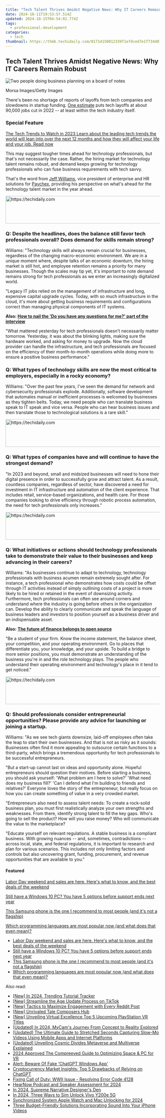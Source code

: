 ```yaml
---
title: "Tech Talent Thrives Amidst Negative News: Why IT Careers Remain Robust"
date: 2024-10-11T19:53:57.514Z
updated: 2024-10-15T04:54:02.774Z
tags:
  - professional-development
categories:
  - tech
thumbnail: https://thmb.techidaily.com/01714150012339f1efdced7e1f734d013877746c193a3029a59cdde359ecf8d8.jpg
---
```


## Tech Talent Thrives Amidst Negative News: Why IT Careers Remain Robust

![Two people doing business planning on a board of notes](https://www.zdnet.com/a/img/resize/c3a69e3849869040fae60bdf6d4f990278b5632f/2022/09/15/1ce0b123-a357-4d0e-b47a-fb01e292127f/business-planning.jpg?auto=webp&width=1280)

Morsa Images/Getty Images

There's been no shortage of reports of layoffs from tech companies and slowdowns in startup funding. [One estimate](https://www.visualcapitalist.com/visualizing-tech-company-layoffs-in-2022/) puts tech layoffs at about 90,000 jobs cut in 2022 -- at least within the tech industry itself. 

### Special Feature

[The Tech Trends to Watch in 2023 Learn about the leading tech trends the world will lean into over the next 12 months and how they will affect your life and your job.  Read now](https://www.zdnet.com/topic/the-tech-trends-to-watch-in-2023/)

This may suggest tougher times ahead for technology professionals, but that's not necessarily the case. Rather, the hiring market for technology talent remains robust, and demand keeps growing for technology professionals who can fuse business requirements with tech savvy. 

That's the word from [Jeff Williams](https://www.paychex.com/newsroom/executive-bios/jeff-williams), vice president of enterprise and HR solutions for [Paychex](https://www.paychex.com/), providing his perspective on what's ahead for the technology talent market in the year ahead. 

<!-- affiliate ads begin -->
<a href="https://laganoo.pxf.io/c/5597632/1484939/16446" target="_top" id="1484939">
  <img src="//a.impactradius-go.com/display-ad/16446-1484939" border="0" alt="https://techidaily.com" width="728" height="90"/>
</a>
<img height="0" width="0" src="https://laganoo.pxf.io/i/5597632/1484939/16446" style="position:absolute;visibility:hidden;" border="0" />
<!-- affiliate ads end -->

### Q: Despite the headlines, does the balance still favor tech professionals overall? Does demand for skills remain strong?

Williams: "Technology skills will always remain crucial for businesses, regardless of the changing macro-economic environment. We are in a unique moment where, despite talks of an economic downturn, the hiring market is still hot, and employee retention remains a priority for many businesses. Though the scales may tip yet, it's important to note demand remains strong for tech professionals as we enter an increasingly digitalized world.

"Legacy IT jobs relied on the management of infrastructure and long, expensive capital upgrade cycles. Today, with so much infrastructure in the cloud, it's more about getting business requirements and configurations correct than managing physical components of IT systems.

**Also:** [**How to nail the 'Do you have any questions for me?' part of the interview**](https://www.zdnet.com/education/professional-development/how-to-nail-the-do-you-have-any-questions-for-me-part-of-the-interview/)  
  
"What mattered yesterday for tech professionals doesn't necessarily matter tomorrow. Yesterday, it was about the blinking lights, making sure the hardware worked, and asking for money to upgrade. Now the cloud provider can handle the infrastructure, and tech professionals are focused on the efficiency of their month-to-month operations while doing more to ensure a positive business performance."  

### Q: What types of technology skills are now the most critical to employers, especially in a rocky economy?

Williams: "Over the past few years, I've seen the demand for network and cybersecurity professionals explode. Additionally, software development that automates manual or inefficient processes is welcomed by businesses as they tighten belts. Today, we need people who can translate business speak to IT speak and vice versa. People who can hear business issues and then translate those to technological solutions is a rare skill."  

<!-- affiliate ads begin -->
<a href="https://appsumo.8odi.net/c/5597632/2068411/7443" target="_top" id="2068411">
  <img src="//a.impactradius-go.com/display-ad/7443-2068411" border="0" alt="https://techidaily.com" width="728" height="90"/>
</a>
<img height="0" width="0" src="https://appsumo.8odi.net/i/5597632/2068411/7443" style="position:absolute;visibility:hidden;" border="0" />
<!-- affiliate ads end -->

### Q: What types of companies have and will continue to have the strongest demand?

"In 2023 and beyond, small and midsized businesses will need to hone their digital presence in order to successfully grow and attract talent. As a result, countless companies, regardless of sector, have discovered a need for investment in IT infrastructure and automation of the client experience. That includes retail, service-based organizations, and health care. For those companies looking to drive efficiency through robotic process automation, the need for tech professionals only increases."  

<!-- affiliate ads begin -->
<a href="https://appsumo.8odi.net/c/5597632/2132161/7443" target="_top" id="2132161">
  <img src="//a.impactradius-go.com/display-ad/7443-2132161" border="0" alt="https://techidaily.com" width="728" height="90"/>
</a>
<img height="0" width="0" src="https://appsumo.8odi.net/i/5597632/2132161/7443" style="position:absolute;visibility:hidden;" border="0" />
<!-- affiliate ads end -->

### Q: What initiatives or actions should technology professionals take to demonstrate their value to their businesses and keep advancing in their careers?

Williams: "As businesses continue to adapt to technology, technology professionals with business acumen remain extremely sought after. For instance, a tech professional who demonstrates how costs could be offset through IT activities instead of simply outlining costs of a project is more likely to be hired or retained in the event of downsizing activity. Furthermore, tech professionals can often see around corners and understand where the industry is going before others in the organization can. Develop the ability to clearly communicate and speak the language of business leaders and investors to position yourself as a business driver and an indispensable asset.

**Also:** [**The future of finance belongs to open source**](https://www.zdnet.com/finance/the-future-of-finance-belongs-to-open-source/)  
  
"Be a student of your firm. Know the income statement, the balance sheet, your competition, and your operating environment. Go to places that differentiate you, your knowledge, and your upside. To build a bridge to more senior positions, you must demonstrate an understanding of the business you're in and the role technology plays. The people who understand their operating environment and technology's place in it tend to get noticed."  

<!-- affiliate ads begin -->
<a href="https://appsumo.8odi.net/c/5597632/2144308/7443" target="_top" id="2144308">
  <img src="//a.impactradius-go.com/display-ad/7443-2144308" border="0" alt="https://techidaily.com" width="600" height="90"/>
</a>
<img height="0" width="0" src="https://appsumo.8odi.net/i/5597632/2144308/7443" style="position:absolute;visibility:hidden;" border="0" />
<!-- affiliate ads end -->

### Q: Should professionals consider entrepreneurial opportunities? Please provide any advice for launching or joining a startup.

Williams: "As we see tech giants downsize, laid-off employees often take the leap to start their own businesses. And that is not as risky as it sounds: Businesses often find it more appealing to outsource certain functions to a third-party, which brings a tremendous opportunity for tech professionals to be successful entrepreneurs.

"But a start-up cannot last on ideas and opportunity alone. Hopeful entrepreneurs should question their motives. Before starting a business, you should ask yourself: 'What problem am I here to solve?' 'What need does my business fill?' 'Can I defend what I'm building to friends and relatives?' Everyone loves the story of the entrepreneur, but really focus on how you can create something of value in a very crowded market.

"Entrepreneurs also need to assess talent needs: To create a rock-solid business plan, you must first realistically analyze your own strengths and weaknesses. From there, identify strong talent to fill the key gaps. Who's going to sell the product? How will you raise money? Who will communicate the value to the marketplace?  
  
"Educate yourself on relevant regulations. A stable business is a compliant business. With growing nuances -- and, sometimes, contradictions -- across local, state, and federal regulations, it is important to research and plan for various scenarios. This includes not only limiting factors and controls but also uncovering grant, funding, procurement, and revenue opportunities that are available to you."

#### Featured

[Labor Day weekend and sales are here. Here's what to know, and the best deals of the weekend](https://www.zdnet.com/article/labor-day-deals-everything-to-know-08-31-2024/ "Labor Day weekend and sales are here. Here's what to know, and the best deals of the weekend")

[Still have a Windows 10 PC? You have 5 options before support ends next year](https://www.zdnet.com/article/still-have-a-windows-10-pc-you-have-5-options-before-support-ends-next-year/ "Still have a Windows 10 PC? You have 5 options before support ends next year")

[This Samsung phone is the one I recommend to most people (and it's not a flagship)](https://www.zdnet.com/article/this-samsung-phone-is-the-one-i-recommend-to-most-people-and-its-not-a-flagship/ "This Samsung phone is the one I recommend to most people (and it's not a flagship)")

[Which programming languages are most popular now (and what does that even mean)?](https://www.zdnet.com/article/the-most-popular-programming-languages-in-2024-and-what-that-even-means/ "Which programming languages are most popular now (and what does that even mean)?")

* [Labor Day weekend and sales are here. Here's what to know, and the best deals of the weekend](https://www.zdnet.com/article/labor-day-deals-everything-to-know-08-31-2024/ "Labor Day weekend and sales are here. Here's what to know, and the best deals of the weekend")
* [Still have a Windows 10 PC? You have 5 options before support ends next year](https://www.zdnet.com/article/still-have-a-windows-10-pc-you-have-5-options-before-support-ends-next-year/ "Still have a Windows 10 PC? You have 5 options before support ends next year")
* [This Samsung phone is the one I recommend to most people (and it's not a flagship)](https://www.zdnet.com/article/this-samsung-phone-is-the-one-i-recommend-to-most-people-and-its-not-a-flagship/ "This Samsung phone is the one I recommend to most people (and it's not a flagship)")
* [Which programming languages are most popular now (and what does that even mean)?](https://www.zdnet.com/article/the-most-popular-programming-languages-in-2024-and-what-that-even-means/ "Which programming languages are most popular now (and what does that even mean)?")

<ins class="adsbygoogle"
     style="display:block"
     data-ad-format="autorelaxed"
     data-ad-client="ca-pub-7571918770474297"
     data-ad-slot="1223367746"></ins>

<ins class="adsbygoogle"
     style="display:block"
     data-ad-client="ca-pub-7571918770474297"
     data-ad-slot="8358498916"
     data-ad-format="auto"
     data-full-width-responsive="true"></ins>

<span class="atpl-alsoreadstyle">Also read:</span>
<div><ul>
<li><a href="https://twitter-videos.techidaily.com/new-in-2024-trending-tutorial-tracker/"><u>[New] In 2024, Trending Tutorial Tracker</u></a></li>
<li><a href="https://some-tips.techidaily.com/new-streamline-the-age-update-process-on-tiktok/"><u>[New] Streamline the Age Update Process on TikTok</u></a></li>
<li><a href="https://some-tips.techidaily.com/new-tactics-to-maximize-engagement-with-every-reddit-post/"><u>[New] Tactics to Maximize Engagement with Every Reddit Post</u></a></li>
<li><a href="https://some-tips.techidaily.com/new-unrivaled-tale-composers-hub/"><u>[New] Unrivaled Tale Composers Hub</u></a></li>
<li><a href="https://some-tips.techidaily.com/new-unveiling-virtual-excellence-top-5-upcoming-playstation-vr-titles/"><u>[New] Unveiling Virtual Excellence Top 5 Upcoming PlayStation VR Titles</u></a></li>
<li><a href="https://digital-screen-recording.techidaily.com/updated-in-2024-mycams-journey-from-concept-to-reality-explored/"><u>[Updated] In 2024, MyCam's Journey From Concept to Reality Explored</u></a></li>
<li><a href="https://some-tips.techidaily.com/updated-the-ultimate-guide-to-stretched-seconds-capturing-slow-mo-videos-using-mobile-apps-and-internet-platforms/"><u>[Updated] The Ultimate Guide to Stretched Seconds Capturing Slow-Mo Videos Using Mobile Apps and Internet Platforms</u></a></li>
<li><a href="https://some-tips.techidaily.com/updated-unveiling-cosmic-divides-metaverse-and-multiverse-explained/"><u>[Updated] Unveiling Cosmic Divides Metaverse and Multiverse Explained</u></a></li>
<li><a href="https://some-tips.techidaily.com/2024-approved-the-compreeved-guide-to-optimizing-space-and-pc-for-vr/"><u>2024 Approved The Compreeved Guide to Optimizing Space & PC for VR</u></a></li>
<li><a href="https://tech-savvy.techidaily.com/alert-beware-of-fake-chatgpt-windows-app/"><u>Alert: Beware Of Fake 'ChatGPT Windows App'</u></a></li>
<li><a href="https://tech-haven.techidaily.com/cryptocurrency-market-insights-top-5-drawbacks-of-relying-on-chatgpt/"><u>Cryptocurrency Market Insights: Top 5 Drawbacks of Relying on ChatGPT</u></a></li>
<li><a href="https://win-solutions.techidaily.com/fixing-call-of-duty-wwii-issue-resolving-error-code-4128/"><u>Fixing Call of Duty: WWII Issue - Resolving Error Code 4128</u></a></li>
<li><a href="https://video-capture.techidaily.com/hearnow-podcast-and-speaker-assessment-for-2024/"><u>HearNow Podcast and Speaker Assessment for 2024</u></a></li>
<li><a href="https://some-tips.techidaily.com/in-2024-supreme-narrative-designers-den/"><u>In 2024, Supreme Narrative Designer's Den</u></a></li>
<li><a href="https://sim-unlock.techidaily.com/in-2024-three-ways-to-sim-unlock-vivo-y200e-5g-by-drfone-android/"><u>In 2024, Three Ways to Sim Unlock Vivo Y200e 5G</u></a></li>
<li><a href="https://some-approaches.techidaily.com/synchronized-system-apple-watch-and-mac-unlocking-for-2024/"><u>Synchronized System Apple Watch and Mac Unlocking for 2024</u></a></li>
<li><a href="https://article-helps.techidaily.com/three-budget-friendly-solutions-incorporating-sound-into-your-iphone-videos/"><u>Three Budget-Friendly Solutions Incorporating Sound Into Your iPhone Videos</u></a></li>
</ul></div>

